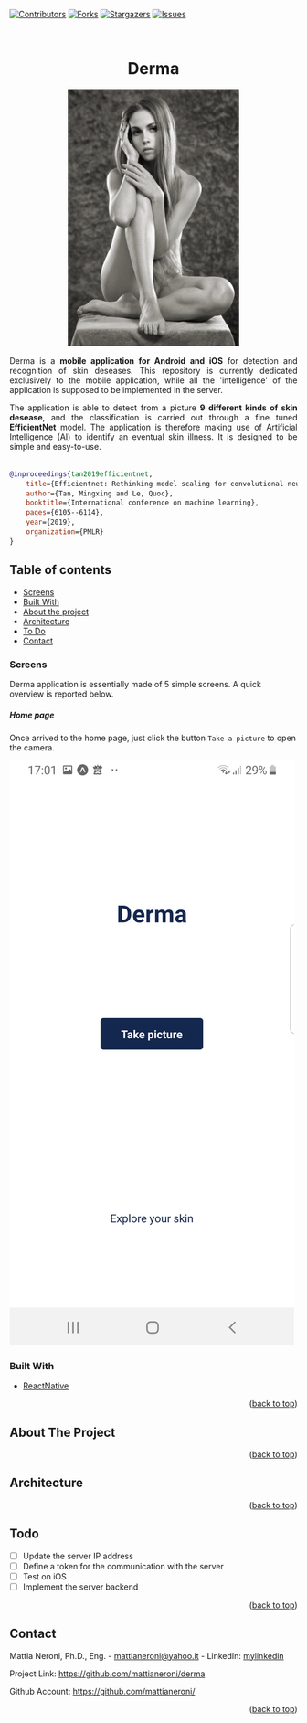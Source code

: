 <div id="top"></div>

[![Contributors][contributors-shield]][contributors-url]
[![Forks][forks-shield]][forks-url]
[![Stargazers][stars-shield]][stars-url]
[![Issues][issues-shield]][issues-url]



<br />
<div align="center">
  
  <h1 align="center">Derma</h1>

  <a href="https://github.com/mattianeroni/derma">
    <img src="images/logo.jpg" alt="Logo" width="300" height="450">
  </a>
  
  
  
  <p align="justify">
    Derma is a <b>mobile application for Android and iOS</b> for detection and recognition of skin deseases. This repository is currently dedicated exclusively to the mobile application, while all the 'intelligence' of the application is supposed to be implemented in the server. 
  </p>
  <p align="justify">  
    The application is able to detect from a picture <b>9 different kinds of skin desease</b>, and the classification is carried out through a fine tuned <b>EfficientNet</b> model. The application is therefore making use of Artificial Intelligence (AI) to identify an eventual skin illness. It is designed to be simple and easy-to-use.
  </p>

</div>


```bibtex

@inproceedings{tan2019efficientnet,
	title={Efficientnet: Rethinking model scaling for convolutional neural networks},
	author={Tan, Mingxing and Le, Quoc},
	booktitle={International conference on machine learning},
	pages={6105--6114},
	year={2019},
	organization={PMLR}
}

```

## Table of contents

- [Screens](#screens)
- [Built With](#built-with)
- [About the project](#about-the-project)
- [Architecture](#architecture)
- [To Do](#todo)
- [Contact](#contact)




### Screens

Derma application is essentially made of 5 simple screens. A quick overview is reported below.

##### Home page
Once arrived to the home page, just click the button `Take a picture` to open the camera.

![Home](images/Screenshot_20220829-170101_ExpoGo.jpg)




### Built With

* [ReactNative](https://reactnative.dev/)

<p align="right">(<a href="#top">back to top</a>)</p>


## About The Project

<p align="right">(<a href="#top">back to top</a>)</p>


## Architecture

<p align="right">(<a href="#top">back to top</a>)</p>


## Todo

- [ ] Update the server IP address
- [ ] Define a token for the communication with the server
- [ ] Test on iOS
- [ ] Implement the server backend

<p align="right">(<a href="#top">back to top</a>)</p>



## Contact


Mattia Neroni, Ph.D., Eng. - mattianeroni@yahoo.it - LinkedIn: [mylinkedin]

Project Link: https://github.com/mattianeroni/derma

Github Account: https://github.com/mattianeroni/

<p align="right">(<a href="#top">back to top</a>)</p>





<!-- MARKDOWN LINKS & IMAGES -->
<!-- https://www.markdownguide.org/basic-syntax/#reference-style-links -->
[contributors-shield]: https://img.shields.io/github/contributors/mattianeroni/derma.svg?style=for-the-badge
[contributors-url]: https://github.com/mattianeroni/derma/graphs/contributors
[forks-shield]: https://img.shields.io/github/forks/mattianeroni/derma.svg?style=for-the-badge
[forks-url]: https://github.com/mattianeroni/derma/network/members
[stars-shield]: https://img.shields.io/github/stars/mattianeroni/derma.svg?style=for-the-badge
[stars-url]: https://github.com/mattianeroni/derma/stargazers
[issues-shield]: https://img.shields.io/github/issues/mattianeroni/derma.svg?style=for-the-badge
[issues-url]: https://github.com/mattianeroni/derma/issues
[mylinkedin]: https://www.linkedin.com/in/mattia-neroni-081965101/

